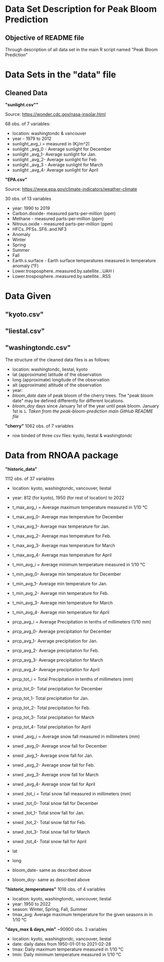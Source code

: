 # Data Set Description for Peak Bloom Prediction #

## Objective of README file ##
Through description of all data set in the main R script named "Peak Bloom Prediction"

# Data Sets in the "data" file
## Cleaned Data
**"sunlight.csv""**

Source: https://wonder.cdc.gov/nasa-insolar.html

68 obs. of 7 variables: 

* location: washingtondc & vancouver
* year - 1979 to 2012
* sunlight_avg_i = measured in (Kj/m^2)
* sunlight _avg_0 - Average sunlight for December 
* sunlight _avg_1- Average sunlight for Jan.
* sunlight _avg_2- Average sunlight for Feb
* sunlight _avg_3 - Average sunlight for March
* sunlight _avg_4- Average sunlight for April

**"EPA.csv"**

Source: https://www.epa.gov/climate-indicators/weather-climate

30 obs. of 13 variables

* year: 1990 to 2019
* Carbon.dioxide- measured parts-per-million (ppm)
* Methane - measured parts-per-million (ppm)
* Nitrous.oxide - measured parts-per-million (ppm)
* HFCs..PFSs..SF6..and.NF3
* Anomaly
* Winter
* Spring
* Summer
* Fall
* Earth.s.surface - Earth surface temperatures measured in temperature anomaly (°F)
* Lower.trosposphere..measured.by.satellite...UAH l
* Lower.trosposphere..measured.by.satellite...RSS

# Data Given
**"kyoto.csv"**
---
**"liestal.csv"**
----
**"washingtondc.csv"**
---
The structure of the cleaned data files is as follows:

* location: washingtondc, liestal, kyoto 
* lat (approximate) latitude of the observation 
* long (approximate) longitude of the observation 
* alt (approximate) altitude of the observation 
* year:
* *bloom_date* date of peak bloom of the cherry trees. The "peak bloom date" may be defined differently for different locations.
* *bloom_doy* days since January 1st of the year until peak bloom. January 1st is `1`.
_Taken from the peak-bloom-prediction main GitHub README file_

**"cherry"**
1062 obs. of 7 variables
* row binded of three csv files: kyoto, liestal & washingtondc

# Data from RNOAA package
**"historic_data"**

1112 obs. of 37 variables

* location: kyoto, washingtondc, vancouver, liestal
* year: 812 (for kyoto), 1950 (for rest of location) to 2022
* t_max_avg_i = Average maximum temperature measured in 1/10 °C
* t_max_avg_0- Average max temperature for December 
* t_max_avg_1- Average max temperature for Jan.
* t_max_avg_2- Average max temperature for Feb.
* t_max_avg_3- Average max temperature for March 
* t_max_avg_4- Average max temperature for April

* t_min_avg_i = Average minimum temperature measured in 1/10 °C
* t_min_avg_0- Average min temperature for December 
* t_min_avg_1- Average min temperature for Jan.
* t_min_avg_2- Average min temperature for Feb.
* t_min_avg_3- Average min temperature for March
* t_min_avg_4- Average min temperature for April

* prcp_avg_i = Average Precipitation in tenths of millimeters (1/10 mm)
* prcp_avg_0- Average precipitation for December 
* prcp_avg_1- Average precipitation for Jan.
* prcp_avg_2- Average precipitation for Feb.
* prcp_avg_3- Average precipitation for March
* prcp_avg_4- Average precipitation for April

* prcp_tot_i = Total Precipitation in tenths of millimeters (mm)
* prcp_tot_0- Total precipitation for December 
- prcp_tot_1- Total precipitation for Jan.
- prcp_tot_2- Total precipitation for Feb.
- prcp_tot_3- Total precipitation for March
- prcp_tot_4- Total precipitation for April

- snwd _avg_i = Average snow fall measured in millimeters (mm)
- snwd _avg_0- Average snow fall for December 
- snwd _avg_1- Average snow fall for Jan.
- snwd _avg_2- Average snow fall for Feb.
- snwd _avg_3- Average snow fall for March
- snwd _avg_4- Average snow fall for April

- snwd _tot_i = Total snow fall measured in millimeters (mm)
- snwd _tot_0- Total snow fall for December 
- snwd _tot_1- Total snow fall for Jan.
- snwd _tot_2- Total snow fall for Feb.
- snwd _tot_3- Total snow fall for March
- snwd _tot_4- Total snow fall for April

- lat
- long
- bloom_date- same as described above
- bloom_doy- same as described above

**"historic_temperatures"**
1018 obs. of 4 variables
- location: kyoto, washingtondc, vancouver, liestal
- year: 1950 to 2022
- season: Winter, Spring, Fall, Summer
- tmax_avg: Average maximum temperature for the given seasons in in 1/10 °C

**"days_max & days_min"**
~90900 obs. 3 variables
- location: kyoto, washingtondc, vancouver, liestal
- date: daily dates from 1950-01-01 to 2021-02-28
- tmax: Daily maximum temperature measured in 1/10 °C
- tmin: Daily minimum temperature measured in 1/10 °C
